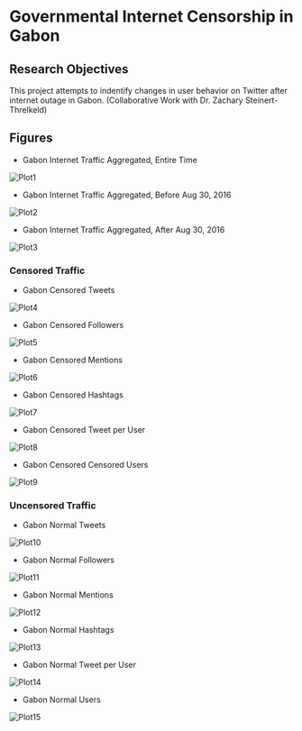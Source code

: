 # Governmental Internet Censorship in Gabon
## Research Objectives 
This project attempts to indentify changes in user behavior on Twitter after internet outage in Gabon. 
(Collaborative Work with Dr. Zachary Steinert-Threlkeld)

## Figures


* Gabon Internet Traffic Aggregated, Entire Time

![Plot1](/Figures/Gabon_TrafficAggregated_EntireTime.png)


* Gabon Internet Traffic Aggregated, Before Aug 30, 2016

![Plot2](/Figures/Gabon_TrafficAggregated_Before08302016.png)

* Gabon Internet Traffic Aggregated, After Aug 30, 2016

![Plot3](/Figures/Gabon_TrafficAggregated_After08302016.png)



### Censored Traffic

* Gabon Censored Tweets

![Plot4](/Figures/Gabon_censored_tweets.png)


* Gabon Censored Followers

![Plot5](/Figures/Gabon_censored_followers.png)


* Gabon Censored Mentions

![Plot6](/Figures/Gabon_censored_mentions.png)


* Gabon Censored Hashtags

![Plot7](/Figures/Gabon_censored_hashtags.png)


* Gabon Censored Tweet per User

![Plot8](/Figures/Gabon_censored_tweets_per_user.png)


* Gabon Censored Censored Users

![Plot9](/Figures/Gabon_censored_users.png)



### Uncensored Traffic

* Gabon Normal Tweets

![Plot10](/Figures/Gabon_normal_tweets.png)


* Gabon Normal Followers

![Plot11](/Figures/Gabon_normal_followers.png)


* Gabon Normal Mentions

![Plot12](/Figures/Gabon_normal_mentions.png)


* Gabon Normal Hashtags

![Plot13](/Figures/Gabon_normal_hashtags.png)


* Gabon Normal Tweet per User

![Plot14](/Figures/Gabon_normal_tweets_per_user.png)


* Gabon Normal Users

![Plot15](/Figures/Gabon_normal_users.png)




